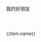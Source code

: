 <script setup>
import {useConfig} from "../.vitepress/theme/hooks/useConfig";

const links = useConfig().link
</script>

<p style="font-size: 13px">我的好朋友</p>
<div class="link_box">
    <div class="link_item" v-for="item in links" :key="item.url">
        <a :href="item.url" target="_blank">
            <div :style="'background-image: url(' + item.imgSrc + ')'"></div>
            <p>{{item.name}}</p>
        </a>
    </div>
</div>

<style scoped>
.link_box{
    display: flex;
    flex-wrap: wrap;
    position: relative;
    z-index: 99;
}
.link_item a{
    text-decoration: none;
    color: inherit;
    font-weight: inherit;
    font-style: inherit;
    display: flex;
    flex-direction: column;
    align-items: center;
    cursor: pointer;
}
.link_item:hover div{
    box-shadow: 0 0 15px rgba(0,0,0,0.4);
}
.link_item div{
    --size: 38px;
    width: var(--size);
    height: var(--size);
    border-radius: var(--size);
    background-size: contain;
    background-position: center;
    box-shadow: 0 0 15px rgba(255, 255, 255, 0.2);
    transition: all 300ms;
}
.link_item p{
    text-align: center;
    width: 80px;
    white-space: nowrap;
    text-overflow: ellipsis;
    overflow: hidden;
    font-size: 12px;
    margin: 0 !important;
}
</style>